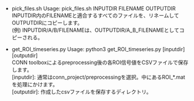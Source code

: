 - pick_files.sh
Usage: pick_files.sh INPUTDIR FILENAME OUTPUTDIR  
INPUTDIR内のFILENAMEと適合するすべてのファイルを、リネームしてOUTPUTDIRにコピーします。  
(例) INPUTDIR/A/B/FILENAMEは、OUTPUTDIR/A_B_FILENAMEとしてコピーされる。

- get_ROI_timeseries.py
Usage: python3 get_ROI_timeseries.py [inputdir] [outputdir]  
CONN toolboxによるpreprocessing後の各ROI信号値をCSVファイルで保存します。  
[inputdir]: 通常はconn_project/preprocessingを選択。中にあるROI_*.matを処理にかけます。  
[outputdir]: 作成したcsvファイルを保存するディレクトリ。  
